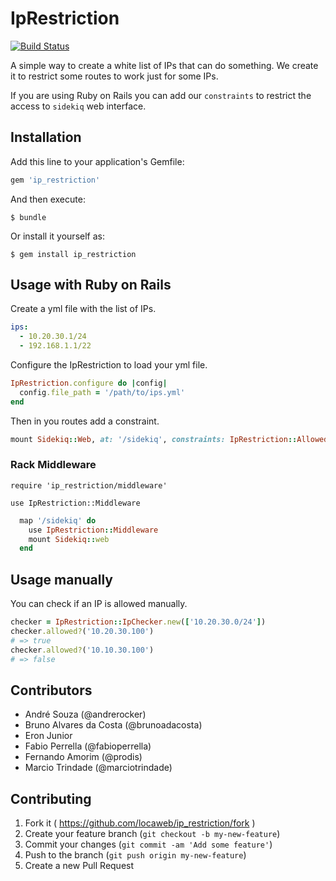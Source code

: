 # IpRestriction

[![Build Status](https://travis-ci.org/locaweb/ip_restriction.svg?branch=master)](https://travis-ci.org/locaweb/ip_restriction)

A simple way to create a white list of IPs that can do something. We create it to restrict some routes to work just for some IPs.

If you are using Ruby on Rails you can add our `constraints` to restrict the access to `sidekiq` web interface.

## Installation

Add this line to your application's Gemfile:

```ruby
gem 'ip_restriction'
```

And then execute:

    $ bundle

Or install it yourself as:

    $ gem install ip_restriction

## Usage with Ruby on Rails

Create a yml file with the list of IPs.
```yaml
ips:
  - 10.20.30.1/24
  - 192.168.1.1/22
```

Configure the IpRestriction to load your yml file.
```ruby
IpRestriction.configure do |config|
  config.file_path = '/path/to/ips.yml'
end
```
Then in you routes add a constraint.
```ruby
mount Sidekiq::Web, at: '/sidekiq', constraints: IpRestriction::AllowedIpsConstraint.new
```

### Rack Middleware
`require 'ip_restriction/middleware'`

`use IpRestriction::Middleware`

```ruby
  map '/sidekiq' do
    use IpRestriction::Middleware
    mount Sidekiq::web
  end
```

## Usage manually

You can check if an IP is allowed manually.
```ruby
checker = IpRestriction::IpChecker.new(['10.20.30.0/24'])
checker.allowed?('10.20.30.100')
# => true
checker.allowed?('10.10.30.100')
# => false
```

## Contributors

* André Souza (@andrerocker)
* Bruno Alvares da Costa (@brunoadacosta)
* Eron Junior
* Fabio Perrella (@fabioperrella)
* Fernando Amorim (@prodis)
* Marcio Trindade (@marciotrindade)

## Contributing

1. Fork it ( https://github.com/locaweb/ip_restriction/fork )
2. Create your feature branch (`git checkout -b my-new-feature`)
3. Commit your changes (`git commit -am 'Add some feature'`)
4. Push to the branch (`git push origin my-new-feature`)
5. Create a new Pull Request
